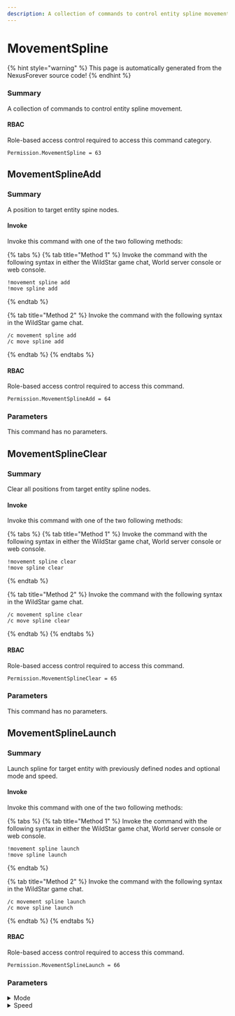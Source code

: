```yaml
---
description: A collection of commands to control entity spline movement.
---
```


# MovementSpline

{% hint style="warning" %}
This page is automatically generated from the NexusForever source code!
{% endhint %}

### Summary

A collection of commands to control entity spline movement.

#### RBAC

Role-based access control required to access this command category.

```
Permission.MovementSpline = 63
```

## MovementSplineAdd

### Summary

A position to target entity spine nodes.

#### Invoke

Invoke this command with one of the two following methods:

{% tabs %}
{% tab title="Method 1" %}
Invoke the command with the following syntax in either the WildStar game chat, World server console or web console.

```
!movement spline add
!move spline add
```
{% endtab %}

{% tab title="Method 2" %}
Invoke the command with the following syntax in the WildStar game chat.

```
/c movement spline add
/c move spline add
```
{% endtab %}
{% endtabs %}

#### RBAC

Role-based access control required to access this command.

```
Permission.MovementSplineAdd = 64
```

### Parameters

This command has no parameters.

## MovementSplineClear

### Summary

Clear all positions from target entity spline nodes.

#### Invoke

Invoke this command with one of the two following methods:

{% tabs %}
{% tab title="Method 1" %}
Invoke the command with the following syntax in either the WildStar game chat, World server console or web console.

```
!movement spline clear
!move spline clear
```
{% endtab %}

{% tab title="Method 2" %}
Invoke the command with the following syntax in the WildStar game chat.

```
/c movement spline clear
/c move spline clear
```
{% endtab %}
{% endtabs %}

#### RBAC

Role-based access control required to access this command.

```
Permission.MovementSplineClear = 65
```

### Parameters

This command has no parameters.

## MovementSplineLaunch

### Summary

Launch spline for target entity with previously defined nodes and optional mode and speed.

#### Invoke

Invoke this command with one of the two following methods:

{% tabs %}
{% tab title="Method 1" %}
Invoke the command with the following syntax in either the WildStar game chat, World server console or web console.

```
!movement spline launch
!move spline launch
```
{% endtab %}

{% tab title="Method 2" %}
Invoke the command with the following syntax in the WildStar game chat.

```
/c movement spline launch
/c move spline launch
```
{% endtab %}
{% endtabs %}

#### RBAC

Role-based access control required to access this command.

```
Permission.MovementSplineLaunch = 66
```

### Parameters

<details>

<summary>Mode</summary>

#### Summary

Mode to launch the spline.

#### Optional

No

</details>

<details>

<summary>Speed</summary>

#### Summary

Speed to launch the spline.

#### Optional

No

</details>

